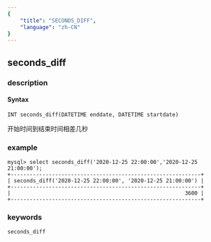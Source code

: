 ```yaml
---
{
    "title": "SECONDS_DIFF",
    "language": "zh-CN"
}
---
```


<!-- 
Licensed to the Apache Software Foundation (ASF) under one
or more contributor license agreements.  See the NOTICE file
distributed with this work for additional information
regarding copyright ownership.  The ASF licenses this file
to you under the Apache License, Version 2.0 (the
"License"); you may not use this file except in compliance
with the License.  You may obtain a copy of the License at

  http://www.apache.org/licenses/LICENSE-2.0

Unless required by applicable law or agreed to in writing,
software distributed under the License is distributed on an
"AS IS" BASIS, WITHOUT WARRANTIES OR CONDITIONS OF ANY
KIND, either express or implied.  See the License for the
specific language governing permissions and limitations
under the License.
-->

## seconds_diff
### description
#### Syntax

`INT seconds_diff(DATETIME enddate, DATETIME startdate)`

开始时间到结束时间相差几秒

### example

```
mysql> select seconds_diff('2020-12-25 22:00:00','2020-12-25 21:00:00');
+------------------------------------------------------------+
| seconds_diff('2020-12-25 22:00:00', '2020-12-25 21:00:00') |
+------------------------------------------------------------+
|                                                       3600 |
+------------------------------------------------------------+
```

### keywords

    seconds_diff
